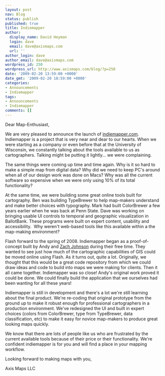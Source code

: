 ```yaml
---
layout: post
nav: Blog
status: publish
published: true
title: Indiemapper
author:
  display_name: David Heyman
  login: dave
  email: dave@axismaps.com
  url: ''
author_login: dave
author_email: dave@axismaps.com
wordpress_id: 250
wordpress_url: http://www.axismaps.com/blog/?p=250
date: '2009-02-20 13:59:00 +0000'
date_gmt: '2009-02-20 18:59:00 +0000'
categories:
- Announcements
- Indiemapper
tags:
- Announcements
- Indiemapper
comments: []
---
```

<p>Dear Map-Enthusiast,</p>
<p>We are very pleased to announce the launch of&nbsp;<a href="http://indiemapper.com">indiemapper.com</a>. Indiemapper is a project that is very near and dear to our hearts. When we were starting as a company or even before that at the University of Wisconsin, we constantly talking about the tools available to us as cartographers. Talking might be putting it lightly... we were complaining.</p>
<p>The same things were coming up time and time again. Why is it so hard to make a simple map from digital data? Why did we need to keep PC's around when all of our design work was done on Macs? Why was all the current software so expensive when we were only using 10% of its total functionality?</p>
<p>At the same time, we were building some great online tools built for cartography. Ben was building TypeBrewer to help map-makers understand and make better choices with typography. Mark had built ColorBrewer a few years earlier when he was back at Penn State. Dave was working on bringing usable UI controls to temporal and geographic visualization in BallotBank.&nbsp;These programs were built on expert content, usability and accessibility.&nbsp;&nbsp;Why weren't web-based tools like this available within a the map-making environment?</p>
<p>Flash forward to the spring of 2008. Indiemapper began as a proof-of-concept built by Andy and <a href="http://indiemaps.com">Zach Johnson</a> during their free time. They wanted to see just how much of the cartographic capabilities of GIS could be moved online using Flash. As it turns out, quite a lot. Originally, we thought that this would be a great code repository from which we could draw ideas and code to build into maps we were making for clients. Then it all came together. Indiemapper was so close! Andy's original work proved it could be done. We could finally build the application that we ourselves had been wanting for all these years!</p>
<p>Indiemapper is still in development and there's a lot we're still learning about the final product. We're re-coding that original prototype from the ground up to make it robust enough for professional cartographers in a production environment. We've redesigned the UI and built in expert choices (colors from ColorBrewer, type from TypeBrewer, data classification, etc) to make it easy for novice map-makers to produce great looking maps quickly.</p>
<p>We know that there are lots of people like us who are frustrated by the current available tools because of their price or their functionality. We're confident indiemapper is for you and will find a place in your mapping workflow.</p>
<p>Looking forward to making maps with you,</p>
<p>Axis Maps LLC</p>
